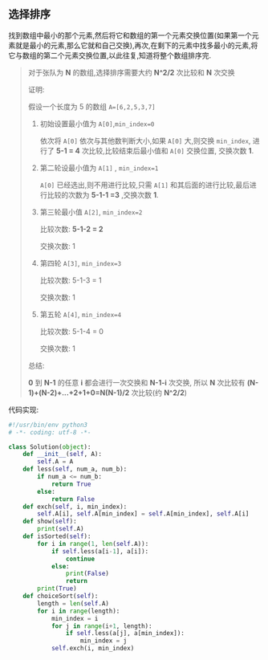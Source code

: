 ## 选择排序

找到数组中最小的那个元素,然后将它和数组的第一个元素交换位置(如果第一个元素就是最小的元素,那么它就和自己交换),再次,在剩下的元素中找多最小的元素,将它与数组的第二个元素交换位置,以此往复,知道将整个数组排序完.

> 对于张队为 **N** 的数组,选择排序需要大约 **N^2/2**  次比较和 **N** 次交换
>
> 证明:
>
> 假设一个长度为 5 的数组 `A=[6,2,5,3,7]`
>
> 1. 初始设置最小值为 `A[0]`,`min_index=0`
>
>    依次将 `A[0]` 依次与其他数判断大小,如果 `A[0]` 大,则交换 `min_index`, 进行了 **5-1 = 4** 次比较,比较结束后最小值和 `A[0]` 交换位置, 交换次数 **1**.
>
> 2. 第二轮设最小值为 `A[1]` , `min_index=1`
>
>    `A[0]` 已经选出,则不用进行比较,只需 `A[1]` 和其后面的进行比较,最后进行比较的次数为 **5-1-1 =3** ,交换次数 **1**.
>
> 3. 第三轮最小值 `A[2]`, `min_index=2`
>
>    比较次数: **5-1-2 = 2**
>
>    交换次数: 1
>
> 4. 第四轮 `A[3]`, `min_index=3`
>
>    比较次数: 5-1-3 = 1
>
>    交换次数: 1
>
> 5. 第五轮 `A[4]`, `min_index=4`
>
>    比较次数: 5-1-4 = 0
>
>    交换次数: 1
>
> 总结:
>
> **0** 到 **N-1** 的任意 **i** 都会进行一次交换和 **N-1-i** 次交换, 所以 **N** 次比较有 **(N-1)+(N-2)+...+2+1+0=N(N-1)/2** 次比较(约 **N^2/2**)



代码实现:

```python
#!/usr/bin/env python3
# -*- coding: utf-8 -*-

class Solution(object):
    def __init__(self, A):
        self.A = A
    def less(self, num_a, num_b):
        if num_a <= num_b:
            return True
        else:
            return False
    def exch(self, i, min_index):
        self.A[i], self.A[min_index] = self.A[min_index], self.A[i]
    def show(self):
        print(self.A)
    def isSorted(self):
        for i in range(1, len(self.A)):
            if self.less(a[i-1], a[i]):
                continue
            else:
                print(False)
                return
        print(True)
    def choiceSort(self):
        length = len(self.A)
        for i in range(length):
            min_index = i
            for j in range(i+1, length):
                if self.less(a[j], a[min_index]):
                    min_index = j
            self.exch(i, min_index)
            
```

